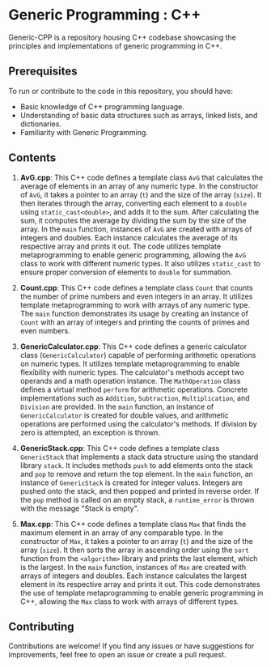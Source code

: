 # Generic Programming : C++

Generic-CPP is a repository housing C++ codebase showcasing the principles and implementations of generic programming in C++.

## Prerequisites

To run or contribute to the code in this repository, you should have:

- Basic knowledge of C++ programming language.
- Understanding of basic data structures such as arrays, linked lists, and dictionaries.
- Familiarity with Generic Programming.

## Contents

1. **AvG.cpp**:
    This C++ code defines a template class `AvG` that calculates the average of elements in an array of any numeric type. In the constructor of `AvG`, it takes a pointer to an array (`t`) and the size of the array (`size`). It then iterates through the array, converting each element to a `double` using `static_cast<double>`, and adds it to the sum. After calculating the sum, it computes the average by dividing the sum by the size of the array. In the `main` function, instances of `AvG` are created with arrays of integers and doubles. Each instance calculates the average of its respective array and prints it out. The code utilizes template metaprogramming to enable generic programming, allowing the `AvG` class to work with different numeric types. It also utilizes `static_cast` to ensure proper conversion of elements to `double` for summation.

2. **Count.cpp**:
    This C++ code defines a template class `Count` that counts the number of prime numbers and even integers in an array. It utilizes template metaprogramming to work with arrays of any numeric type. The `main` function demonstrates its usage by creating an instance of `Count` with an array of integers and printing the counts of primes and even numbers.

3. **GenericCalculator.cpp**:
    This C++ code defines a generic calculator class (`GenericCalculator`) capable of performing arithmetic operations on numeric types. It utilizes template metaprogramming to enable flexibility with numeric types. The calculator's methods accept two operands and a math operation instance. The `MathOperation` class defines a virtual method `perform` for arithmetic operations. Concrete implementations such as `Addition`, `Subtraction`, `Multiplication`, and `Division` are provided. In the `main` function, an instance of `GenericCalculator` is created for double values, and arithmetic operations are performed using the calculator's methods. If division by zero is attempted, an exception is thrown.

4. **GenericStack.cpp**:
    This C++ code defines a template class `GenericStack` that implements a stack data structure using the standard library `stack`. It includes methods `push` to add elements onto the stack and `pop` to remove and return the top element. In the `main` function, an instance of `GenericStack` is created for integer values. Integers are pushed onto the stack, and then popped and printed in reverse order. If the `pop` method is called on an empty stack, a `runtime_error` is thrown with the message "Stack is empty".

5. **Max.cpp**:
    This C++ code defines a template class `Max` that finds the maximum element in an array of any comparable type. In the constructor of `Max`, it takes a pointer to an array (`t`) and the size of the array (`size`). It then sorts the array in ascending order using the `sort` function from the `<algorithm>` library and prints the last element, which is the largest. In the `main` function, instances of `Max` are created with arrays of integers and doubles. Each instance calculates the largest element in its respective array and prints it out. This code demonstrates the use of template metaprogramming to enable generic programming in C++, allowing the `Max` class to work with arrays of different types.

## Contributing

Contributions are welcome! If you find any issues or have suggestions for improvements, feel free to open an issue or create a pull request.
